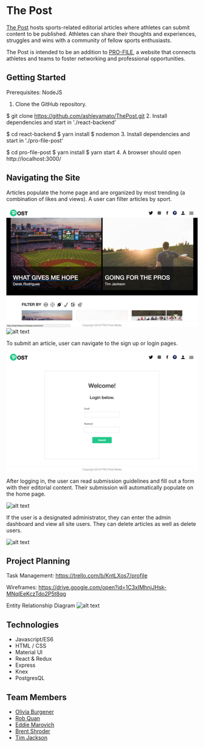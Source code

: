 # The Post

[The Post](https://theprofilepost.herokuapp.com/) hosts sports-related editorial articles where athletes can submit content to be published. Athletes can share their thoughts and experiences, struggles and wins with a community of fellow sports enthusiasts.

The Post is intended to be an addition to [PRO-FILE](http://pro-file.us/#/), a website that connects athletes and teams to foster networking and professional opportunities.

## Getting Started

Prerequisites: NodeJS

1. Clone the GitHub repository.

$ git clone https://github.com/ashleyamato/ThePost.git
2. Install dependencies and start in './react-backend'

$ cd react-backend
$ yarn install
$ nodemon
3. Install dependencies and start in './pro-file-post'

$ cd pro-file-post
$ yarn install
$ yarn start
4. A browser should open http://localhost:3000/

## Navigating the Site

Articles populate the home page and are organized by most trending (a combination of likes and views). A user can filter articles by sport.

![alt text](./assets/home.png)
![alt text](./assets/filter.png)

To submit an article, user can navigate to the sign up or login pages.

![alt text](./assets/login.png)

After logging in, the user can read submission guidelines and fill out a form with their editorial content. Their submission will automatically populate on the home page.

![alt text](images/submit.png)

If the user is a designated administrator, they can enter the admin dashboard and view all site users. They can delete articles as well as delete users.

![alt text](images/admin.png)

## Project Planning

Task Management: https://trello.com/b/KntLXos7/profile

Wireframes: https://drive.google.com/open?id=1C3xIMhnjJHsk-MNqIEeKczTdo2P5t8qg

Entity Relationship Diagram
![alt text](images/erd.png)

## Technologies

* Javascript/ES6
* HTML / CSS
* Material UI
* React & Redux
* Express
* Knex
* PostgresQL

## Team Members
* [Olivia Burgener](https://github.com/oaburgener)
* [Rob Quan](https://github.com/TheRobQ)
* [Eddie Marovich](https://github.com/eddiemarovich)
* [Brent Shroder](https://github.com/Brumpo)
* [Tim Jackson](https://github.com/Mirtau)
